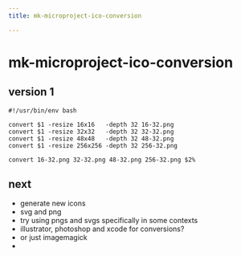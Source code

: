 ```yaml
---
title: mk-microproject-ico-conversion

---
```


# mk-microproject-ico-conversion


## version 1

```
#!/usr/bin/env bash

convert $1 -resize 16x16   -depth 32 16-32.png
convert $1 -resize 32x32   -depth 32 32-32.png
convert $1 -resize 48x48   -depth 32 48-32.png
convert $1 -resize 256x256 -depth 32 256-32.png

convert 16-32.png 32-32.png 48-32.png 256-32.png $2%    
```

## next

- generate new icons
- svg and png
- try using pngs and svgs specifically in some contexts
- illustrator, photoshop and xcode for conversions?
- or just imagemagick
- 